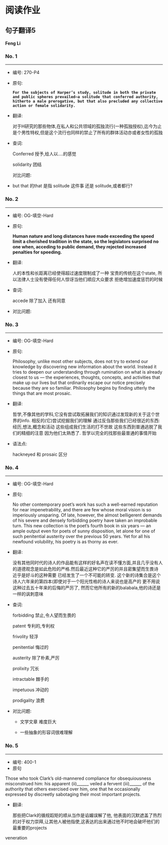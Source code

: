 # 阅读作业

## 句子翻译5

#### Feng Li

### No. 1

----



* 编号: 270-P4

* 原句: 

  **`For the subjects of Harper’s study, solitude in both the private and public spheres prevailed—a solitude that conferred authority, hitherto a male prerogative, but that also precluded any collective action or female solidarity.`**

* 翻译:

  对于H研究的那些物体,在私人和公共领域的孤独流行(一种孤独授权),迄今为止是个男性特权,但是这个流行也同样的禁止了所有的群体活动亦或者女性的孤独

* 查词:

  Conferred	授予,给人以....的感觉

  solidarity	团结

  

  对比问题:

* but that 的that 是指 solitude 这件事 还是 solitude,或者都行?

  

### No. 2

----



* 编号: OG-填空-Hard

* 原句: 

  **Human nature and long distances have made exceeding the speed limit a cherished tradition in the state, so the legislators surprised no one when, acceding to public demand, they rejected increased penalties for speeding.**

  

* 翻译:

  人的本性和长距离已经使得超过速度限制成了一种 宝贵的传统在这个state, 所以法律人士没有使得任何人惊讶当他们顺应大众要求 拒绝增加速度惩罚的时候

* 查词:

  accede	除了加入 还有同意

* 对比问题:

### No. 3

----



* 编号: OG-填空-Hard

* 原句: 

  Philosophy, unlike most other subjects, does not try to extend our knowledge by discovering new information about the world. Instead it tries to deepen our understanding through rumination on what is already closest to us — the experiences, thoughts, concepts, and activities that make up our lives but that ordinarily escape our notice precisely because they are so familiar. Philosophy begins by finding  utterly the things that are most prosaic.

* 翻译:

  哲学,不像其他的学科,它没有尝试取拓展我们的知识通过发现新的关于这个世界的info.	相反的(它)尝试挖掘我们的理解 通过反刍那些我们已经很近的东西: 经历,想法,概念和活动 这些组成我们生活的打不世故 这些东西到普通逃脱了我们的精细的注意 因为他们太熟悉了. 哲学以完全的找那些最普通的事情开始

* 语法点:

  hackneyed 和 prosaic 区分

### No. 4

----



* 编号: OG-填空-Hard

* 原句: 

  No other contemporary poet’s work has such a well-earned reputation for near impenetrability, and there are few whose moral vision is so imperiously unsparing. Of late, however, the almost belligerent demands of his severe and densely forbidding poetry have taken an improbable turn. This new collection is the poet’s fourth book in six years — an ample output even for poets of sunny disposition, let alone for one of such  penitential austerity over the previous 50 years. Yet for all his newfound volubility, his poetry is as thorny as ever.

* 翻译:

  没有其他同时代的诗人的作品能有这样的好名声在读不懂方面,并且几乎没有人的道德观念是如此危险的严格.然后最近这种它的严厉的并且密集望而生畏诗 近乎是好斗的这种需要 已经发生了一个不可能的转变. 这个新的诗集合是这个诗人六年来的第四本(即使对于一个阳光性格的诗人来说也是高产的 更不用说这种过去五十年来的后悔的严厉了, 然而它他所有的新的balabala,他的诗还是一样的讽刺意味

* 查词:

  forbidding	禁止,令人望而生畏的

  patent	专利的,专利权

  frivolity	轻浮

  penitential	悔过的

  austerity	除了朴素,严厉

  prolixity	冗长

  intractable	棘手的

  impetuous	冲动的

  prodigality	浪费

  

* 对比问题:
  
  * 文学文章 难度巨大
  
  * 一些抽象的形容词很难理解
  
    

### No. 5

----



* 编号: 400-1
* 原句

Those who took Clark’s old-mannered compliance for obsequiousness misconstrued him: his apparent (ii)______ veiled a fervent (iii)______ of the authority that others exercised over him, one that he occasionally expressed by discreetly sabotaging their most important projects.

* 翻译:

  那些把Clark的循规蹈矩的顺从当作是谄媚误解了他, 他表面的沉默遮盖了热烈的对于权力崇拜,让其他人被他指使,这表达的出来通过他不时地会破坏他们的最重要的projects

veneration